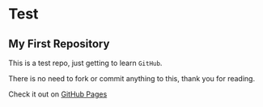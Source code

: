 # Test
## My First Repository

This is a test repo, just getting to learn `GitHub`.

There is no need to fork or commit anything to this, thank you for reading.

Check it out on [GitHub Pages](https://al-yasa.github.io/test/)
